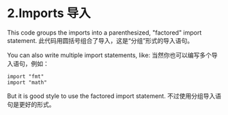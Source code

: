 

2.Imports 导入
======

This code groups the imports into a parenthesized, "factored" import statement.
此代码用圆括号组合了导入，这是“分组”形式的导入语句。

You can also write multiple import statements, like:
当然你也可以编写多个导入语句，例如：
```
import "fmt"
import "math"
```

But it is good style to use the factored import statement.
不过使用分组导入语句是更好的形式。

